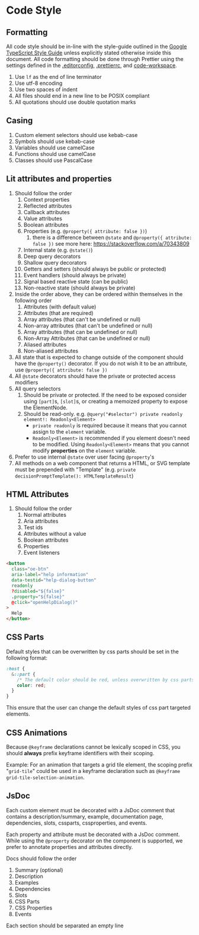 # Code Style

## Formatting

All code style should be in-line with the style-guide outlined in the
[Google TypeScript Style Guide](https://google.github.io/styleguide/tsguide.html)
unless explicitly stated otherwise inside this document.
All code formatting should be done through Prettier using the settings
defined in the [.editorconfig](/.editorconfig), [.prettierrc](/.prettierrc),
and [code-workspace](/webcomponents.code-workspace).

1. Use `lf` as the end of line terminator
2. Use utf-8 encoding
3. Use two spaces of indent
4. All files should end in a new line to be POSIX compliant
5. All quotations should use double quotation marks

## Casing

1. Custom element selectors should use kebab-case
2. Symbols should use kebab-case
3. Variables should use camelCase
4. Functions should use camelCase
5. Classes should use PascalCase

## Lit attributes and properties

1. Should follow the order
   1. Context properties
   2. Reflected attributes
   3. Callback attributes
   4. Value attributes
   5. Boolean attributes
   6. Properties (e.g. `@property({ attribute: false })`)
      1. there is a difference between `@state` and
         `@property({ attribute: false })` see more here:
         <https://stackoverflow.com/a/70343809>
   7. Internal state (e.g. `@state()`)
   8. Deep query decorators
   9. Shallow query decorators
   10. Getters and setters (should always be public or protected)
   11. Event handlers (should always be private)
   12. Signal based reactive state (can be public)
   13. Non-reactive state (should always be private)
2. Inside the order above, they can be ordered within themselves in the
   following order
   1. Attributes (with default value)
   2. Attributes (that are required)
   3. Array attributes (that can't be undefined or null)
   4. Non-array attributes (that can't be undefined or null)
   5. Array attributes (that can be undefined or null)
   6. Non-Array Attributes (that can be undefined or null)
   7. Aliased attributes
   8. Non-aliased attributes
3. All state that is expected to change outside of the component should have
   the `@property()` decorator. If you do not wish it to be an attribute,
   use `@property({ attribute: false })`
4. All `@state` decorators should have the private or protected access modifiers
5. All query selectors
   1. Should be private or protected. If the need to be exposed consider using
      `[part]`s, `[slot]`s, or creating a memoized property to expose the
      ElementNode.
   2. Should be read-only.
      e.g. `@query("#selector") private readonly element!: Readonly<Element>`
      - `private readonly` is required because it means that you cannot assign to the `element` variable.
      - `Readonly<Element>` is recommended if you element doesn't need to be modified. Using `Readonly<Element>` means that you cannot modify **properties** on the `element` variable.
6. Prefer to use internal `@state` over user facing `@property`'s
7. All methods on a web component that returns a HTML, or SVG template must be
   prepended with "Template" (e.g. `private decisionPromptTemplate(): HTMLTemplateResult`)

## HTML Attributes

1. Should follow the order
   1. Normal attributes
   2. Aria attributes
   3. Test ids
   4. Attributes without a value
   5. Boolean attributes
   6. Properties
   7. Event listeners

```html
<button
  class="oe-btn"
  aria-label="help information"
  data-testid="help-dialog-button"
  readonly
  ?disabled="${false}"
  .property="${false}"
  @click="openHelpDialog()"
>
  Help
</button>
```

## CSS Parts

Default styles that can be overwritten by css parts should be set in the
following format:

```css
:host {
  &::part {
    /* The default color should be red, unless overwritten by css parts */
    color: red;
  }
}
```

This ensure that the user can change the default styles of css part targeted
elements.

## CSS Animations

Because `@keyframe` declarations cannot be lexically scoped in CSS, you should
**always** prefix keyframe identifiers with their scoping.

Example: For an animation that targets a grid tile element, the scoping prefix
"`grid-tile`" could be used in a keyframe declaration such as
`@keyframe grid-tile-selection-animation`.

## JsDoc

Each custom element must be decorated with a JsDoc comment that contains a
description/summary, example, documentation page, dependencies, slots, cssparts,
cssproperties, and events.

Each property and attribute must be decorated with a JsDoc comment.
While using the `@property` decorator on the component is supported, we prefer
to annotate properties and attributes directly.

Docs should follow the order

1. Summary (optional)
2. Description
3. Examples
4. Dependencies
5. Slots
6. CSS Parts
7. CSS Properties
8. Events

Each section should be separated an empty line

